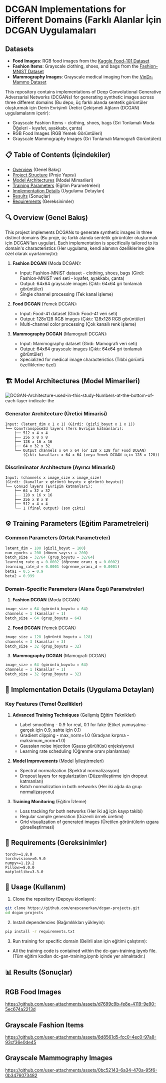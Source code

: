 # DCGAN Implementations for Different Domains (Farklı Alanlar İçin DCGAN Uygulamaları

## Datasets

- **Food Images**: RGB food images from the [Kaggle Food-101 Dataset](https://www.kaggle.com/datasets/kmader/food41)  
- **Fashion Items**: Grayscale clothing, shoes, and bags from the [Fashion-MNIST Dataset](https://github.com/zalandoresearch/fashion-mnist)  
- **Mammography Images**: Grayscale medical imaging from the [VinDr-Mammo Dataset](https://vindr.ai/datasets/mammo) 

  
This repository contains implementations of Deep Convolutional Generative Adversarial Networks (DCGANs) for generating synthetic images across three different domains (Bu depo, üç farklı alanda sentetik görüntüler oluşturmak için Derin Evrişimli Üretici Çekişmeli Ağların (DCGAN) uygulamalarını içerir):

- Grayscale Fashion Items - clothing, shoes, bags (Gri Tonlamalı Moda Öğeleri - kıyafet, ayakkabı, çanta)
- RGB Food Images (RGB Yemek Görüntüleri)
- Grayscale Mammography Images (Gri Tonlamalı Mamografi Görüntüleri)

## 📋 Table of Contents (İçindekiler)
- [Overview](#overview) (Genel Bakış)
- [Project Structure](#project-structure) (Proje Yapısı)
- [Model Architectures](#model-architectures) (Model Mimarileri)
- [Training Parameters](#training-parameters) (Eğitim Parametreleri)
- [Implementation Details](#implementation-details) (Uygulama Detayları)
- [Results](#results) (Sonuçlar)
- [Requirements](#requirements) (Gereksinimler)

## 🔍 Overview (Genel Bakış)

This project implements DCGANs to generate synthetic images in three distinct domains (Bu proje, üç farklı alanda sentetik görüntüler oluşturmak için DCGAN'ları uygular). Each implementation is specifically tailored to its domain's characteristics (Her uygulama, kendi alanının özelliklerine göre özel olarak uyarlanmıştır):

1. **Fashion DCGAN** (Moda DCGAN):
   - Input: Fashion-MNIST dataset - clothing, shoes, bags (Girdi: Fashion-MNIST veri seti - kıyafet, ayakkabı, çanta)
   - Output: 64x64 grayscale images (Çıktı: 64x64 gri tonlamalı görüntüler)
   - Single channel processing (Tek kanal işleme)

2. **Food DCGAN** (Yemek DCGAN):
   - Input: Food-41 dataset (Girdi: Food-41 veri seti)
   - Output: 128x128 RGB images (Çıktı: 128x128 RGB görüntüler)
   - Multi-channel color processing (Çok kanallı renk işleme)

3. **Mammography DCGAN** (Mamografi DCGAN):
   - Input: Mammography dataset (Girdi: Mamografi veri seti)
   - Output: 64x64 grayscale images (Çıktı: 64x64 gri tonlamalı görüntüler)
   - Specialized for medical image characteristics (Tıbbi görüntü özelliklerine özel)

## 🏗️ Model Architectures (Model Mimarileri)

![DCGAN-Architecture-used-in-this-study-Numbers-at-the-bottom-of-each-layer-indicate-the](https://github.com/user-attachments/assets/5859b3ce-e7c4-4017-b8bc-3cf1d070ce0d)


### Generator Architecture (Üretici Mimarisi)
```
Input: (latent_dim x 1 x 1) (Girdi: (gizli_boyut x 1 x 1))
└── ConvTranspose2d layers (Ters Evrişim katmanları):
    ├── 512 x 4 x 4
    ├── 256 x 8 x 8
    ├── 128 x 16 x 16
    ├── 64 x 32 x 32
    └── Output channels x 64 x 64 (or 128 x 128 for Food DCGAN)
        (Çıktı kanalları x 64 x 64 (veya Yemek DCGAN için 128 x 128))
```

### Discriminator Architecture (Ayırıcı Mimarisi)
```
Input: (channels x image_size x image_size)
(Girdi: (kanallar x görüntü_boyutu x görüntü_boyutu))
└── Conv2d layers (Evrişim katmanları):
    ├── 64 x 32 x 32
    ├── 128 x 16 x 16
    ├── 256 x 8 x 8
    ├── 512 x 4 x 4
    └── 1 (final output) (son çıktı)
```

## ⚙️ Training Parameters (Eğitim Parametreleri)

### Common Parameters (Ortak Parametreler)
```python
latent_dim = 100 (gizli_boyut = 100)
num_epochs = 200 (dönem_sayısı = 200)
batch_size = 32/64 (grup_boyutu = 32/64)
learning_rate_g = 0.0002 (öğrenme_oranı_g = 0.0002)
learning_rate_d = 0.0001 (öğrenme_oranı_d = 0.0001)
beta1 = 0.5 → 0.9
beta2 = 0.999
```

### Domain-Specific Parameters (Alana Özgü Parametreler)

1. **Fashion DCGAN** (Moda DCGAN)
```python
image_size = 64 (görüntü_boyutu = 64)
channels = 1 (kanallar = 1)
batch_size = 64 (grup_boyutu = 64)
```

2. **Food DCGAN** (Yemek DCGAN)
```python
image_size = 128 (görüntü_boyutu = 128)
channels = 3 (kanallar = 3)
batch_size = 32 (grup_boyutu = 32)
```

3. **Mammography DCGAN** (Mamografi DCGAN)
```python
image_size = 64 (görüntü_boyutu = 64)
channels = 1 (kanallar = 1)
batch_size = 32 (grup_boyutu = 32)
```

## 📝 Implementation Details (Uygulama Detayları)

### Key Features (Temel Özellikler)

1. **Advanced Training Techniques** (Gelişmiş Eğitim Teknikleri)
   - Label smoothing - 0.9 for real, 0.1 for fake (Etiket yumuşatma - gerçek için 0.9, sahte için 0.1)
   - Gradient clipping - max_norm=1.0 (Gradyan kırpma - maksimum_norm=1.0)
   - Gaussian noise injection (Gauss gürültüsü enjeksiyonu)
   - Learning rate scheduling (Öğrenme oranı planlaması)

2. **Model Improvements** (Model İyileştirmeleri)
   - Spectral normalization (Spektral normalizasyon)
   - Dropout layers for regularization (Düzenlileştirme için dropout katmanları)
   - Batch normalization in both networks (Her iki ağda da grup normalizasyonu)

3. **Training Monitoring** (Eğitim İzleme)
   - Loss tracking for both networks (Her iki ağ için kayıp takibi)
   - Regular sample generation (Düzenli örnek üretimi)
   - Grid visualization of generated images (Üretilen görüntülerin ızgara görselleştirmesi)

## 🔧 Requirements (Gereksinimler)
```
torch>=1.8.0
torchvision>=0.9.0
numpy>=1.19.2
Pillow>=8.0.0
matplotlib>=3.3.0
```

## 🚀 Usage (Kullanım)

1. Clone the repository (Depoyu klonlayın):
```bash
git clone https://github.com/enescanerkan/dcgan-projects.git
cd dcgan-projects
```

2. Install dependencies (Bağımlılıkları yükleyin):
```bash
pip install -r requirements.txt
```

3. Run training for specific domain (Belirli alan için eğitimi çalıştırın):

* All the training code is contained within the dc-gan-training.ipynb file.(Tüm eğitim kodları dc-gan-training.ipynb içinde yer almaktadır.) 


## 📊 Results (Sonuçlar)

## RGB Food Images

https://github.com/user-attachments/assets/d7699c9b-fe8e-4119-9e90-5ec674a2213d


## Grayscale Fashion Items

https://github.com/user-attachments/assets/8d8561d5-fcc0-4ec0-97a8-93cf36e0de45


## Grayscale Mammography Images 

https://github.com/user-attachments/assets/0bc52143-6a34-470a-95f6-0b3476073482





